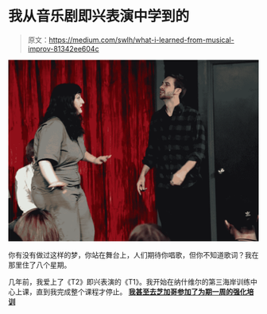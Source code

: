 # 我从音乐剧即兴表演中学到的

> 原文：<https://medium.com/swlh/what-i-learned-from-musical-improv-81342ee604c>

![](img/bc0055c07423a66bb0224f95954be792.png)

你有没有做过这样的梦，你站在舞台上，人们期待你唱歌，但你不知道歌词？我在那里住了八个星期。

几年前，我爱上了《T2》即兴表演的《T1》。我开始在纳什维尔的第三海岸训练中心上课，直到我完成整个课程才停止。 [**我甚至去芝加哥参加了为期一周的强化培训**](https://www.mattwilliamscreative.com/my-week-doing-an-improv-intensive-at-io-chicago/)